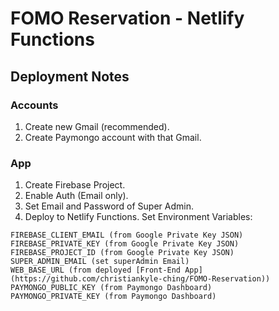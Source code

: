 # FOMO Reservation - Netlify Functions

## Deployment Notes

### Accounts

1. Create new Gmail (recommended).
2. Create Paymongo account with that Gmail.

### App

1. Create Firebase Project.
2. Enable Auth (Email only).
3. Set Email and Password of Super Admin.
4. Deploy to Netlify Functions. Set Environment Variables:

```
FIREBASE_CLIENT_EMAIL (from Google Private Key JSON)
FIREBASE_PRIVATE_KEY (from Google Private Key JSON)
FIREBASE_PROJECT_ID (from Google Private Key JSON)
SUPER_ADMIN_EMAIL (set superAdmin Email)
WEB_BASE_URL (from deployed [Front-End App](https://github.com/christiankyle-ching/FOMO-Reservation))
PAYMONGO_PUBLIC_KEY (from Paymongo Dashboard)
PAYMONGO_PRIVATE_KEY (from Paymongo Dashboard)
```

